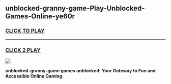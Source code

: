 
## unblocked-granny-game-Play-Unblocked-Games-Online-ye60r
<h3>
<a href="https://premium76.site?title=unblocked-granny-game&ref=24A">CLICK TO PLAY</a></h3>
<hr>

<h3>
<a href="https://premium76.site?title=unblocked-granny-game&ref=24A">CLICK 2 PLAY</a>
  
</h3>

<a href="https://premium76.site?title=unblocked-granny-game&ref=24A"><img src="https://clearcache.store/games.png"></a>


**unblocked-granny-game games unblocked: Your Gateway to Fun and Accessible Online Gaming**
